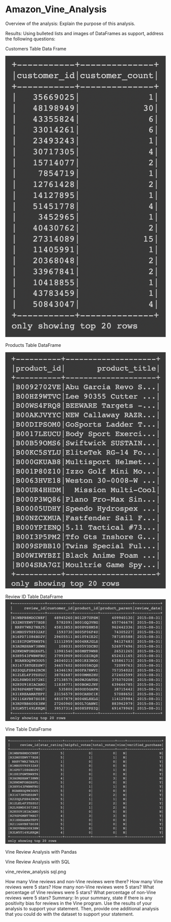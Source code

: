 # Amazon_Vine_Analysis

Overview of the analysis: Explain the purpose of this analysis.

Results: Using bulleted lists and images of DataFrames as support, address the following questions:

Customers Table Data Frame

![customers_table DataFrame.png](https://github.com/ABorden23/Amazon_Vine_Analysis/blob/main/resources/customers_table%20DataFrame.png)

Products Table DataFrame

![products_table DataFrame.png](https://github.com/ABorden23/Amazon_Vine_Analysis/blob/main/resources/products_table%20DataFrame.png)

Review ID Table DataFrame
![products_table DataFrame.png](https://github.com/ABorden23/Amazon_Vine_Analysis/blob/main/resources/review_id_table%20DataFrame.png)

Vine Table DataFrame

![vine_table DataFrame.png](https://github.com/ABorden23/Amazon_Vine_Analysis/blob/main/resources/%20vine_table%20DataFrame.png)

Vine Review Analysis with Pandas

Vine Review Analysis with SQL

vine_review_analysis sql.png



How many Vine reviews and non-Vine reviews were there?
How many Vine reviews were 5 stars? How many non-Vine reviews were 5 stars?
What percentage of Vine reviews were 5 stars? What percentage of non-Vine reviews were 5 stars?
Summary: In your summary, state if there is any positivity bias for reviews in the Vine program. Use the results of your analysis to support your statement. Then, provide one additional analysis that you could do with the dataset to support your statement.
